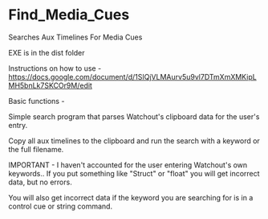 # Find_Media_Cues
Searches Aux Timelines For Media Cues

EXE is in the dist folder

Instructions on how to use - 
https://docs.google.com/document/d/1SIQjVLMAurv5u9vl7DTmXmXMKipLMH5bnLk7SKCOr9M/edit

Basic functions - 

Simple search program that parses Watchout's clipboard data for the user's entry.

Copy all aux timelines to the clipboard and run the search with a keyword or the full filename.

IMPORTANT - I haven't accounted for the user entering Watchout's own keywords.. If you put something like 
"Struct" or "float" you will get incorrect data, but no errors.

You will also get incorrect data if the keyword you are searching for is in a control cue or string command.

